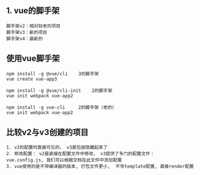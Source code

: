 ## 1. vue的脚手架
	脚手架v2：相对较老的项目
	脚手架v3：新的项目
	脚手架v4：最新的
## 使用vue脚手架
	npm install -g @vue/cli    3的脚手架
	vue create vue-app3
	
	npm install -g @vue/cli-init    2的脚手架
	vue init webpack vue-app2

	npm install -g vue-cli     2的脚手架（老的）
	vue init webpack vue-app2
## 比较v2与v3创建的项目
	1. v2的配置时直接可见的， v3是包装隐藏起来了
	2. 修改配置： v2是直接在配置文件中修改， v3提供了专门的配置文件： vue.config.js, 我们可以根据文档在此文件中添加配置
	3. vue使用的是不带编译器的版本, 打包文件更小,  不写template配置, 直接render配置